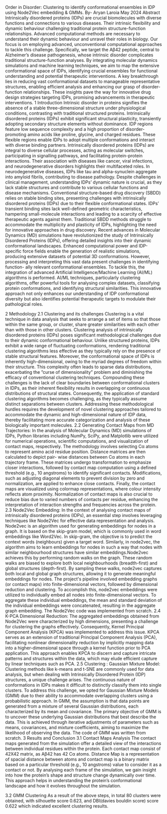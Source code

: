Order in Disorder: Clustering to identify conformational ensembles in IDP using Node2Vec embedding & GMMs.
By- Aryan Laroia
May 2024
Abstract
Intrinsically disordered proteins (IDPs) are crucial biomolecules with diverse functions and connections to various diseases. Their intrinsic flexibility and dynamic behaviour challenging traditional protein structure-function relationships. Advanced computational methods are necessary to understand their dynamic behaviour and unravel their roles in biology. Our focus is on employing advanced, unconventional computational approaches to tackle this challenge. Specifically, we target the Aβ42 peptide, central to Alzheimer’s disease pathogenesis, whose intrinsic disorder complicates traditional structure-function analyses. By integrating molecular dynamics simulations and machine learning techniques, we aim to map the extensive conformational space of IDPs, identifying crucial ensembles for functional understanding and potential therapeutic interventions. A key breakthrough lies in reducing vast conformational datasets to manageable representative structures, enabling efficient analysis and enhancing our grasp of disorder-function relationships. These insights pave the way for innovative drug design strategies targeting IDPs, promising advancements in therapeutic interventions. 
1 Introduction 
Intrinsic disorder in proteins signifies the absence of a stable three-dimensional structure under physiological conditions, contrasting with traditional structured proteins. Intrinsically disordered proteins (IDPs) exhibit significant structural plasticity, transiently adopting secondary structure elements without dominance. IDP regions feature low sequence complexity and a high proportion of disorder-promoting amino acids like proline, glycine, and charged residues. These flexible regions enable IDPs to adopt multiple conformations and interact with diverse binding partners. 
Intrinsically disordered proteins (IDPs) are integral to diverse cellular processes, acting as molecular switches, participating in signalling pathways, and facilitating protein-protein interactions. Their association with diseases like cancer, viral infections, and neurodegenerative disorders highlights their multifaceted roles. In neurodegenerative diseases, IDPs like tau and alpha-synuclein aggregate into amyloid fibrils, contributing to disease pathology. Despite challenges in clinical management, understanding IDPs’ dynamic nature is crucial, as they lack stable structures and contribute to various cellular functions and disease mechanisms. Conventional structure-based drug discovery (SBDD) relies on stable binding sites, presenting challenges with intrinsically disordered proteins (IDPs) due to their flexible conformational states. IDPs’ transient binding sites lack well-defined geometric characteristics, hampering small-molecule interactions and leading to a scarcity of effective therapeutic agents against them. Traditional SBDD methods struggle to accommodate the
multiplicity and plasticity of IDPs, highlighting the need for innovative approaches in drug discovery. 
Recent advances in Molecular Dynamics (MD) simulations have revolutionized the study of Intrinsically Disordered Proteins (IDPs), offering detailed insights into their dynamic conformational landscapes. Enhanced computational power and IDP-specific force fields enable the generation of realistic simulations, producing extensive datasets of potential 3D conformations. However, processing and interpreting this vast data present challenges in identifying function- ally relevant conformational ensembles. To tackle this, the integration of advanced Artificial Intelligence/Machine Learning (AI/ML) algorithms is performed. AI/ML techniques, particularly clustering algorithms, offer powerful tools for analysing complex datasets, classifying protein conformations, and identifying structural similarities. This innovative approach not only enhances our understanding of IDP conformational diversity but also identifies potential therapeutic targets to modulate their pathological roles. 

2 Methodology
2.1 Clustering and its challenges 
Clustering is a vital technique in data analysis that seeks to arrange a set of items so that those within the same group, or cluster, share greater similarities with each other than with those in other clusters. Clustering analysis of intrinsically disordered proteins (IDPs) poses significant methodological challenges due to their dynamic conformational behaviour. Unlike structured proteins, IDPs exhibit a wide range of fluctuating conformations, rendering traditional clustering algorithms less effective as they typically rely on the presence of stable structural features. Moreover, the conformational space of IDPs is inherently high-dimensional, owing to the myriad degrees of freedom within their structure. This complexity often leads to sparse data distributions, exacerbating the ”curse of dimensionality” problem and diminishing the efficacy of conventional clustering techniques. Compounding these challenges is the lack of clear boundaries between conformational clusters in IDPs, as their inherent flexibility results in overlapping or continuous distributions of structural states. Consequently, the application of standard clustering algorithms becomes challenging, as they typically assume distinct separations between clusters. Addressing these methodological hurdles requires the development of novel clustering approaches tailored to accommodate the dynamic and high-dimensional nature of IDP data, thereby facilitating more accurate categorization and analysis of these biologically important molecules. 
2.2 Generating Contact Maps from MD Trajectories: 
In the analysis of Molecular Dynamics (MD) simulations of IDPs, Python libraries including NumPy, SciPy, and Matplotlib were utilized for numerical operations, scientific computations, and visualization of contact maps, respectively. The methodology involves selecting Cα atoms to represent amino acid residue position. Distance matrices are then calculated to depict pair- wise distances between Cα atoms in each trajectory frame. These matrices undergo transformation to emphasize closer interactions, followed by contact map computation using a defined threshold (e.g., 10 angstroms) to identify significant contacts. Modifications, such as adjusting diagonal elements to prevent division by zero and normalization, are applied to enhance close contacts. Finally, the contact maps are visualized using colormap representations, where colour intensity reflects atom proximity. Normalization of contact maps is also crucial to reduce bias due to varied numbers of contacts per residue, enhancing the interpretation of interaction strengths and frequencies across the protein. 
2.3 Node2Vec Embedding: 
In the context of analysing contact maps of intrinsically disordered proteins (IDPs), an essential step involves leveraging techniques like Node2Vec for effective data representation and analysis. Node2vec is an algorithm used for generating embeddings for nodes in a graph. It is based on the skip-gram model, which is commonly used in word embeddings like Word2Vec. In skip-gram, the objective is to predict the context words (neighbours) given a target word. Similarly, in node2vec, the algorithm aims to learn embeddings for nodes in such a way that nodes with similar neighbourhood structures have similar embeddings.Node2vec achieves this by performing random walks on the graph. These random walks are biased to explore both local neighbourhoods (breadth-first) and global structures (depth-first). By sampling these walks, node2vec captures both local and global graph structures, allowing it to generate meaningful embeddings for nodes. The project's pipeline involved embedding graphs (or contact maps) into finite-dimensional vectors, followed by dimensional reduction and clustering. To accomplish this, node2vec embeddings were utilized to individually embed all nodes into finite-dimensional vectors. To aggregate these individual embeddings, the mean and standard deviation of the individual embeddings were concatenated, resulting in the aggregate graph embedding. The Node2Vec code was implemented from scratch.
2.4 K-PCA Dimensional Reduction: 
The aggregated embeddings obtained from Node2Vec were characterized by high dimensions, presenting a challenge for clustering the graphs effectively. Consequently, Kernel Principal Component Analysis (KPCA) was implemented to address this issue. KPCA serves as an extension of traditional Principal Component Analysis (PCA), facilitating nonlinear dimensionality reduction by implicitly mapping data into a higher-dimensional space through a kernel function prior to PCA application. This approach enables KPCA to discern and capture intricate patterns and structures within the data, which may elude efficient capture by linear techniques such as PCA.
2.5 Clustering : Gaussian Mixture Model:
Clustering methods like k-means and t-SNE are commonly used for data analysis, but when dealing with Intrinsically Disordered Protein (IDP) structures, a unique challenge arises. The continuous nature of conformations in IDPs makes it difficult to distinctly classify them into single clusters. To address this challenge, we opted for Gaussian Mixture Models (GMM) due to their ability to accommodate overlapping clusters using a probabilistic approach. In GMM, the assumption is that data points are generated from a mixture of several Gaussian distributions, each characterized by its mean and covariance. The primary objective of GMM is to uncover these underlying Gaussian distributions that best describe the data. This is achieved through iterative adjustments of parameters such as means, covariances, and mixture coefficients, aiming to maximize the likelihood of observing the data. The code of GMM was written from scratch.
3 Results and Conclusion 
3.1 Contact Maps Analysis 
The contact maps generated from the simulation offer a detailed view of the interactions between individual residues within the protein. Each contact map consist of 42X42 matrix, as Aβ42 has 42 Cα atoms. Distance Map is a representation of spacial distance between atoms and contact map is a binary matrix based on a particular threshold (e.g., 10 angstroms) value to consider it as a contact or not. By analysing each frame of the simulation, we gain insight into how the protein’s shape and structure change dynamically over time. This approach helps in understanding the protein’s conformational landscape and how it evolves throughout the simulation. 
  
3.2  GMM Clustering 
As a result of the above steps, in total 80 clusters were obtained, with silhouette score 0.623, and DBI(davies bouldin score) score 0.622 which indicated excellent clustering results. 
 











